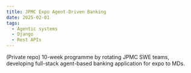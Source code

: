 ```yaml
---
title: JPMC Expo Agent-Driven Banking
date: 2025-02-01
tags:
  - Agentic systems
  - Django
  - Rest APIs
---
```


(Private repo) 10-week programme by rotating JPMC SWE teams, developing full-stack agent-based banking application for expo to MDs.

<!--more-->
